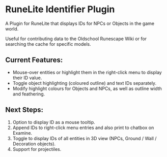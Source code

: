 # RuneLite Identifier Plugin
A Plugin for RuneLite that displays IDs for NPCs or Objects in the game world.

Useful for contributing data to the Oldschool Runescape Wiki or for searching the cache for specific models.

## Current Features:
- Mouse-over entities or highlight them in the right-click menu to display their ID value.
- Toggle object highlighting (coloured outline) and text IDs separately.
- Modify highlight colours for Objects and NPCs, as well as outline width and feathering.

## Next Steps:
1. Option to display ID as a mouse tooltip.
2. Append IDs to right-click menu entries and also print to chatbox on Examine.
3. Toggle to display IDs of all entities in 3D view (NPCs, Ground / Wall / Decoration objects).
4. Support for projectiles.
